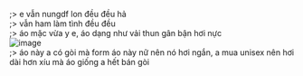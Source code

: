 ;> e vẫn nungdf lon đều đều hả<br>
;> vẫn ham làm tình đều đều<br>
;> áo mặc vừa y e, áo dạng như vải thun gân bận hơi nực<br>
![image](https://github.com/user-attachments/assets/e776dc21-67d0-421c-a94e-cda1cfc954ff)<br>
;> áo này a có gòi mà form áo này nữ nên nó hơi ngắn, a mua unisex nên hơi dài hơn xíu mà áo giống a hết bán gòi
